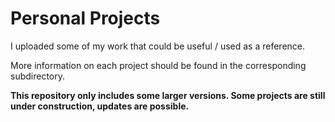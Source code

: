 # Personal Projects

I uploaded some of my work that could be useful / used as a reference.

More information on each project should be found in the corresponding subdirectory.

**This repository only includes some larger versions. Some projects are still under construction, updates are possible.**
